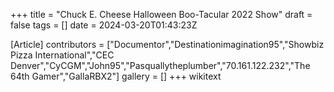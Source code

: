 +++
title = "Chuck E. Cheese Halloween Boo-Tacular 2022 Show"
draft = false
tags = []
date = 2024-03-20T01:43:23Z

[Article]
contributors = ["Documentor","Destinationimagination95","Showbiz Pizza International","CEC Denver","CyCGM","John95","Pasquallytheplumber","70.161.122.232","The 64th Gamer","GallaRBX2"]
gallery = []
+++
wikitext